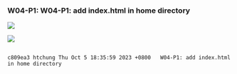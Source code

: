 ### W04-P1: W04-P1: add index.html in home directory

![](w04-p1-1.png)

![](w04-p1-2.png)

```

c809ea3 htchung Thu Oct 5 18:35:59 2023 +0800   W04-P1: add index.html in home directory

```